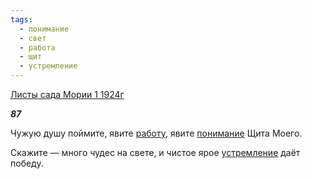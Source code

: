 ```yaml
---
tags:
  - понимание
  - свет
  - работа
  - щит
  - устремление
---
```

[Листы сада Мории 1 1924г](https://127.0.0.1:4002/agni/1924)

___87___

Чужую душу поймите, явите [работу](../../../tags/#работа), явите [понимание](../../../tags/#понимание) Щита Моего.   

Скажите — много чудес на свете, и чистое ярое [устремление](../../../tags/#устремление) даёт победу.   

